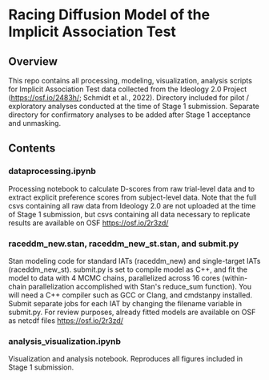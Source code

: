 # Racing Diffusion Model of the Implicit Association Test

## Overview

This repo contains all processing, modeling, visualization, analysis scripts for Implicit Association Test data collected from the Ideology 2.0 Project (https://osf.io/2483h/; Schmidt et al., 2022). Directory included for pilot / exploratory analyses conducted at the time of Stage 1 submission. Separate directory for confirmatory analyses to be added after Stage 1 acceptance and unmasking.

## Contents

### dataprocessing.ipynb

Processing notebook to calculate D-scores from raw trial-level data and to extract explicit preference scores from subject-level data. Note that the full csvs containing all raw data from Ideology 2.0 are not uploaded at the time of Stage 1 submission, but csvs containing all data necessary to replicate results are available on OSF https://osf.io/2r3zd/

### raceddm_new.stan, raceddm_new_st.stan, and submit.py

Stan modeling code for standard IATs (raceddm_new) and single-target IATs (raceddm_new_st). submit.py is set to compile model as C++, and fit the model to data with 4 MCMC chains, parallelized across 16 cores (within-chain parallelization accomplished with Stan's reduce_sum function). You will need a C++ compiler such as GCC or Clang, and cmdstanpy installed. Submit separate jobs for each IAT by changing the filename variable in submit.py. For review purposes, already fitted models are available on OSF as netcdf files https://osf.io/2r3zd/

### analysis_visualization.ipynb

Visualization and analysis notebook. Reproduces all figures included in Stage 1 submission.